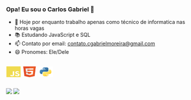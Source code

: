 ### Opa! Eu sou o Carlos Gabriel  👋

- 💼 Hoje por enquanto trabalho apenas como técnico de informatica nas horas vagas 
- 📚 Estudando JavaScript e SQL
- 📫 Contato por email: contato.cgabrielmoreira@gmail.com
- 😄 Pronomes: Ele/Dele

<div style="display: inline_block"><br>
  <img align="center" alt="Gabriel-Js" height="30" width="40" src="https://raw.githubusercontent.com/devicons/devicon/master/icons/javascript/javascript-plain.svg">
  <img align="center" alt="Gabriel-HTML" height="30" width="40" src="https://raw.githubusercontent.com/devicons/devicon/master/icons/html5/html5-original.svg">
  <img align="center" alt="Gabriel-Python" height="30" width="40" src="https://raw.githubusercontent.com/devicons/devicon/master/icons/python/python-original.svg">
</div>

  ##
 
<div> 
  <a href="https://instagram.com/cgmoreiraa" target="_blank"><img src="https://img.shields.io/badge/-Instagram-%23E4405F?style=for-the-badge&logo=instagram&logoColor=white" target="_blank"></a>
  <a href = "contato.cgabrielmoreira@gmail.com"><img src="https://img.shields.io/badge/-Gmail-%23333?style=for-the-badge&logo=gmail&logoColor=white" target="_blank"></a>
  
</div>
